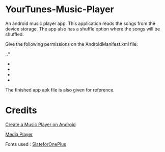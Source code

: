 # YourTunes-Music-Player
An android music player app. This application reads the songs from the device storage. The app also has a shuffle option where the songs will be shuffled. 

Give the following permissions on the AndroidManifest.xml file:

..* <uses-permission android:name="android.permission.WAKE_LOCK"/>
* <uses-permission android:name="android.permission.READ_EXTERNAL_STORAGE" />
* <uses-permission android:name="android.permission.WRITE_EXTERNAL_STORAGE" />
* <uses-permission android:name="android.permission.FOREGROUND_SERVICE" />
* <uses-permission android:name="android.permission.ACCESS_NOTIFICATION_POLICY" />

The finished app apk file is also given for reference.

# Credits
[Create a Music Player on Android](https://code.tutsplus.com/tutorials/create-a-music-player-on-android-project-setup--mobile-22764)

[Media Player](https://developer.android.com/guide/topics/media/mediaplayer)

Fonts used : [SlateforOnePlus](https://drive.google.com/drive/u/0/folders/0B9UzADWnkrLHM0UtZWZTa0poTTA) 
